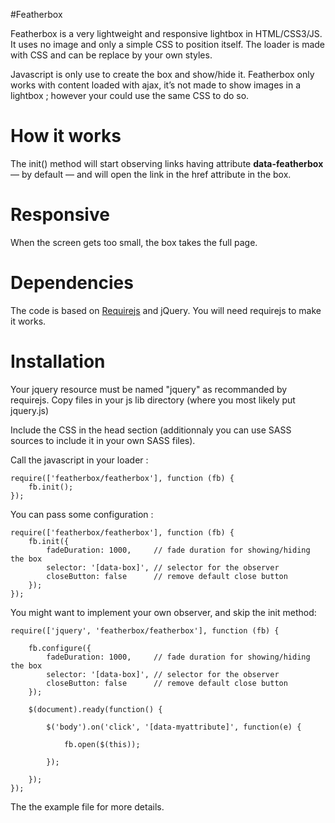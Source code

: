 #Featherbox

Featherbox is a very lightweight and responsive lightbox in HTML/CSS3/JS.
It uses no image and only a simple CSS to position itself. The loader is made
with CSS and can be replace by your own styles.

Javascript is only use to create the box and show/hide it.
Featherbox only works with content loaded with ajax, it’s not made to show
images in a lightbox ; however your could use the same CSS to do so.


# How it works

The init() method will start observing links having attribute
**data-featherbox** — by default — and will open the link in the href attribute
in the box.

# Responsive

When the screen gets too small, the box takes the full page.


# Dependencies

The code is based on [Requirejs](http://requirejs.org/) and jQuery.
You will need requirejs to make it works.


# Installation

Your jquery resource must be named "jquery" as recommanded by requirejs.
Copy files in your js lib directory (where you most likely put jquery.js)

Include the CSS in the head section (additionnaly you can use SASS sources to
include it in your own SASS files).

Call the javascript in your loader :

    require(['featherbox/featherbox'], function (fb) {
        fb.init();
    });

You can pass some configuration :

    require(['featherbox/featherbox'], function (fb) {
        fb.init({
            fadeDuration: 1000,     // fade duration for showing/hiding the box
            selector: '[data-box]', // selector for the observer
            closeButton: false      // remove default close button
        });
    });

You might want to implement your own observer, and skip the init method:

    require(['jquery', 'featherbox/featherbox'], function (fb) {

        fb.configure({
            fadeDuration: 1000,     // fade duration for showing/hiding the box
            selector: '[data-box]', // selector for the observer
            closeButton: false      // remove default close button
        });

        $(document).ready(function() {

            $('body').on('click', '[data-myattribute]', function(e) {

                fb.open($(this));

            });

        });
    });


The the example file for more details.

